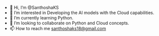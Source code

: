 - 👋 Hi, I’m @SanthoshaKS
- 👀 I’m interested in Developing the AI models with the Cloud capabilities.
- 🌱 I’m currently learning Python.
- 💞️ I’m looking to collaborate on Python and Cloud concepts.
- 📫 How to reach me santhoshaks18@gmail.com
<!---
SanthoshaKSprog/SanthoshaKSprog is a ✨ special ✨ repository because its `README.md` (this file) appears on your GitHub profile.
You can click the Preview link to take a look at your changes.
--->
